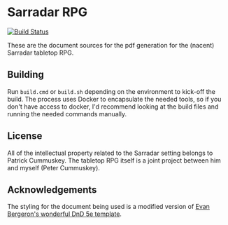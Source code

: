 # Sarradar RPG

[![Build Status](https://travis-ci.org/Tzrlk/latex-rpg-sarradar.svg?branch=master)](https://travis-ci.org/Tzrlk/latex-rpg-sarradar)

These are the document sources for the pdf generation for the (nacent) Sarradar
tabletop RPG.

## Building

Run `build.cmd` or `build.sh` depending on the environment to kick-off the
build. The process uses Docker to encapsulate the needed tools, so if you
don't have access to docker, I'd recommend looking at the build files and
running the needed commands manually.

## License

All of the intellectual property related to the Sarradar setting belongs to
Patrick Cummuskey. The tabletop RPG itself is a joint project between him and
myself (Peter Cummuskey).

## Acknowledgements

The styling for the document being used is a modified version of [Evan Bergeron's wonderful DnD 5e template][ack-template].

[ack-template]: https://github.com/evanbergeron/DND-5e-LaTeX-Template

